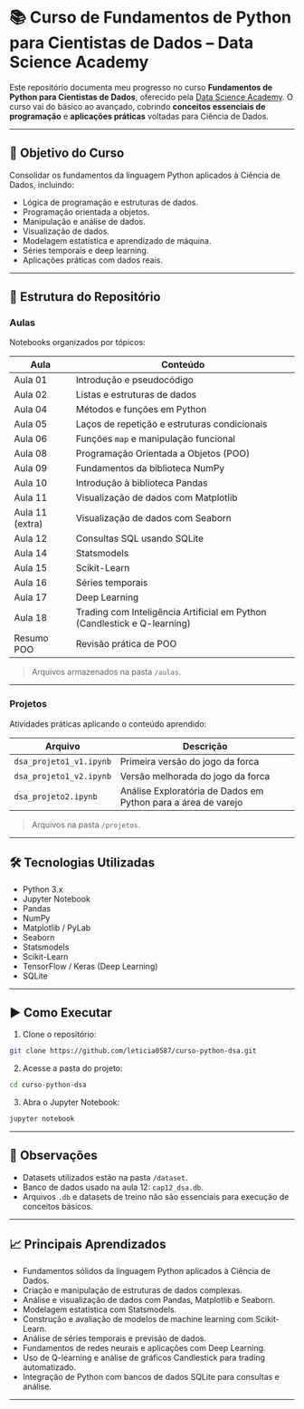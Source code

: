 # 📚 Curso de Fundamentos de Python para Cientistas de Dados – Data Science Academy

Este repositório documenta meu progresso no curso **Fundamentos de Python para Cientistas de Dados**, oferecido pela [Data Science Academy](https://www.datascienceacademy.com.br/).
O curso vai do básico ao avançado, cobrindo **conceitos essenciais de programação** e **aplicações práticas** voltadas para Ciência de Dados.

---

## 🎯 Objetivo do Curso

Consolidar os fundamentos da linguagem Python aplicados à Ciência de Dados, incluindo:

* Lógica de programação e estruturas de dados.
* Programação orientada a objetos.
* Manipulação e análise de dados.
* Visualização de dados.
* Modelagem estatística e aprendizado de máquina.
* Séries temporais e deep learning.
* Aplicações práticas com dados reais.

---

## 📂 Estrutura do Repositório

### **Aulas**

Notebooks organizados por tópicos:

| Aula            | Conteúdo                                                                 |
| --------------- | ------------------------------------------------------------------------ |
| Aula 01         | Introdução e pseudocódigo                                                |
| Aula 02         | Listas e estruturas de dados                                             |
| Aula 04         | Métodos e funções em Python                                              |
| Aula 05         | Laços de repetição e estruturas condicionais                             |
| Aula 06         | Funções `map` e manipulação funcional                                    |
| Aula 08         | Programação Orientada a Objetos (POO)                                    |
| Aula 09         | Fundamentos da biblioteca NumPy                                          |
| Aula 10         | Introdução à biblioteca Pandas                                           |
| Aula 11         | Visualização de dados com Matplotlib                                     |
| Aula 11 (extra) | Visualização de dados com Seaborn                                        |
| Aula 12         | Consultas SQL usando SQLite                                              |
| Aula 14         | Statsmodels                                                              |
| Aula 15         | Scikit-Learn                                                             |
| Aula 16         | Séries temporais                                                         |
| Aula 17         | Deep Learning                                                            |
| Aula 18         | Trading com Inteligência Artificial em Python (Candlestick e Q-learning) |
| Resumo POO      | Revisão prática de POO                                                   |

> Arquivos armazenados na pasta `/aulas`.

---

### **Projetos**

Atividades práticas aplicando o conteúdo aprendido:

| Arquivo                 | Descrição                                                     |
| ----------------------- | ------------------------------------------------------------- |
| `dsa_projeto1_v1.ipynb` | Primeira versão do jogo da forca                              |
| `dsa_projeto1_v2.ipynb` | Versão melhorada do jogo da forca                             |
| `dsa_projeto2.ipynb`    | Análise Exploratória de Dados em Python para a área de varejo |

> Arquivos na pasta `/projetos`.

---

## 🛠️ Tecnologias Utilizadas

* Python 3.x
* Jupyter Notebook
* Pandas
* NumPy
* Matplotlib / PyLab
* Seaborn
* Statsmodels
* Scikit-Learn
* TensorFlow / Keras (Deep Learning)
* SQLite

---

## ▶️ Como Executar

1. Clone o repositório:

```bash
git clone https://github.com/leticia0587/curso-python-dsa.git
```

2. Acesse a pasta do projeto:

```bash
cd curso-python-dsa
```

3. Abra o Jupyter Notebook:

```bash
jupyter notebook
```

---

## 📌 Observações

* Datasets utilizados estão na pasta `/dataset`.
* Banco de dados usado na aula 12: `cap12_dsa.db`.
* Arquivos `.db` e datasets de treino não são essenciais para execução de conceitos básicos.

---

## 📈 Principais Aprendizados

* Fundamentos sólidos da linguagem Python aplicados à Ciência de Dados.
* Criação e manipulação de estruturas de dados complexas.
* Análise e visualização de dados com Pandas, Matplotlib e Seaborn.
* Modelagem estatística com Statsmodels.
* Construção e avaliação de modelos de machine learning com Scikit-Learn.
* Análise de séries temporais e previsão de dados.
* Fundamentos de redes neurais e aplicações com Deep Learning.
* Uso de Q-learning e análise de gráficos Candlestick para trading automatizado.
* Integração de Python com bancos de dados SQLite para consultas e análise.

---